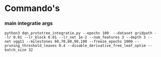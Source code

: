 # Commando's


### main integratie args

```python3 dqn_prototree_integratie.py --epochs 100  --dataset gridpath --lr 0.01 --lr_block 0.01 --lr_net 1e-2 --num_features 3 --depth 3 --net vgg11 --milestones 60,70,80,90,100 --freeze_epochs 1000 --pruning_threshold_leaves 0.4 --disable_derivative_free_leaf_optim --batch_size 32```